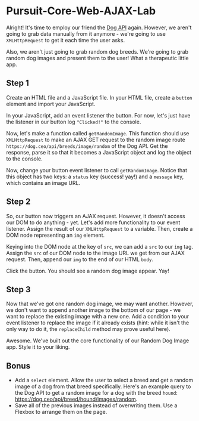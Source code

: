 # Pursuit-Core-Web-AJAX-Lab

Alright! It's time to employ our friend the [Dog API](https://dog.ceo/dog-api/) again. However, we aren't going to grab data manually from it anymore - we're going to use `XMLHttpRequest` to get it each time the user asks.

Also, we aren't just going to grab random dog breeds. We're going to grab random dog images and present them to the user! What a therapeutic little app.

## Step 1

Create an HTML file and a JavaScript file. In your HTML file, create a `button` element and import your JavaScript.

In your JavaScript, add an event listener the button. For now, let's just have the listener in our button log `"Clicked!"` to the console.

Now, let's make a function called `getRandomImage`. This function should use `XMLHttpRequest` to make an AJAX GET request to the random image route `https://dog.ceo/api/breeds/image/random` of the Dog API. Get the response, parse it so that it becomes a JavaScript object and log the object to the console.

Now, change your button event listener to call `getRandomImage`. Notice that this object has two keys: a `status` key (success! yay!) and a `message` key, which contains an image URL.

## Step 2

So, our button now triggers an AJAX request. However, it doesn't access our DOM to do anything - yet. Let's add more functionality to our event listener. Assign the result of our `XMLHttpRequest` to a variable. Then, create a DOM node representing an `img` element.

Keying into the DOM node at the key of `src`, we can add a `src` to our `img` tag. Assign the `src` of our DOM node to the image URL we get from our AJAX request. Then, append our `img` to the end of our HTML `body`.

Click the button. You should see a random dog image appear. Yay!

## Step 3

Now that we've got one random dog image, we may want another. However, we don't want to append another image to the bottom of our page - we want to replace the existing image with a new one. Add a condition to your event listener to replace the image if it already exists (hint: while it isn't the only way to do it, the `replaceChild` method may prove useful here).

Awesome. We've built out the core functionality of our Random Dog Image app. Style it to your liking.

## Bonus

- Add a `select` element. Allow the user to select a breed and get a random image of a dog from that breed specifically. Here's an example query to the Dog API to get a random image for a dog with the breed `hound`: https://dog.ceo/api/breed/hound/images/random.
- Save all of the previous images instead of overwriting them.  Use a Flexbox to arrange them on the page.
